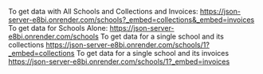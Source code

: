 To get data with All Schools and Collections and Invoices: https://json-server-e8bi.onrender.com/schools?_embed=collections&_embed=invoices
To get data for Schools Alone: https://json-server-e8bi.onrender.com/schools
To get data for a single school and its collections https://json-server-e8bi.onrender.com/schools/1?_embed=collections
To get data for a single school and its invoices https://json-server-e8bi.onrender.com/schools/1?_embed=invoices
